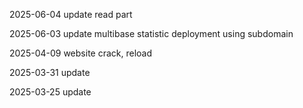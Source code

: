 2025-06-04 update read part

2025-06-03 update multibase statistic deployment using subdomain   

2025-04-09 website crack, reload

2025-03-31 update

2025-03-25 update
